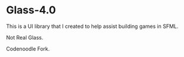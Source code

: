 # Glass-4.0
This is a UI library that I created to help assist building games in SFML.

Not Real Glass.

Codenoodle Fork.
